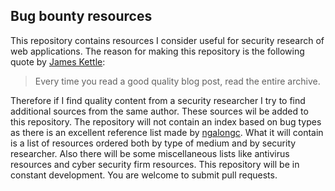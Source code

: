## Bug bounty resources
This repository contains resources I consider useful for security research of web applications.
The reason for making this repository is the following quote by [James Kettle](https://portswigger.net/blog/so-you-want-to-be-a-web-security-researcher):
> Every time you read a good quality blog post, read the entire archive.

Therefore if I find quality content from a security researcher I try to find additional sources from the same author.
These sources wil be added to this repository.
The repository will not contain an index based on bug types as there is an excellent reference list made by [ngalongc](https://github.com/ngalongc/bug-bounty-reference).
What it will contain is a list of resources ordered both by type of medium and by security researcher.
Also there will be some miscellaneous lists like antivirus resources and cyber security firm resources.
This repository will be in constant development.
You are welcome to submit pull requests.
